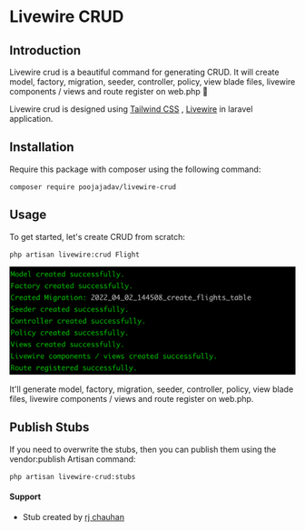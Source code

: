 # Livewire CRUD

## Introduction

Livewire crud is a beautiful command for generating CRUD. It will create model, factory, migration, seeder, controller,
policy, view blade files, livewire components / views and route register on web.php 🚀

Livewire crud is designed using [Tailwind CSS](https://tailwindcss.com)
, [Livewire](https://jetstream.laravel.com/2.x/stacks/livewire.html)
in laravel application.

## Installation

Require this package with composer using the following command:

````
composer require poojajadav/livewire-crud
````

## Usage
To get started, let's create CRUD from scratch:

````
php artisan livewire:crud Flight
```` 
![img.png](img.png)

It'll generate model, factory, migration, seeder, controller,
policy, view blade files, livewire components / views and route register on web.php.

## Publish Stubs

If you need to overwrite the stubs, then you can publish them using the vendor:publish Artisan command:

````
php artisan livewire-crud:stubs
````

#### Support
- Stub created by [rj chauhan](https://github.com/rjchauhan)
